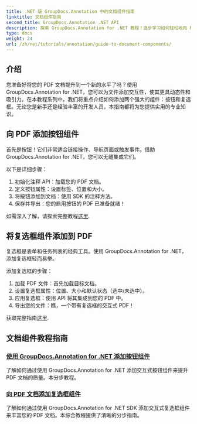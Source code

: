```yaml
---
title: .NET 版 GroupDocs.Annotation 中的文档组件指南
linktitle: 文档组件指南
second_title: GroupDocs.Annotation .NET API
description: 探索 GroupDocs.Annotation for .NET 教程！逐步学习如何轻松地向 PDF 文档添加交互式按钮和复选框。
type: docs
weight: 24
url: /zh/net/tutorials/annotation/guide-to-document-components/
---
```

## 介绍

您准备好将您的 PDF 文档提升到一个新的水平了吗？使用 GroupDocs.Annotation for .NET，您可以为文件添加交互性，使其更具动态性和吸引力。在本教程系列中，我们将重点介绍如何添加两个强大的组件：按钮和复选框。无论您是新手还是经验丰富的开发人员，本指南都将为您提供实用的专业知识。  

## 向 PDF 添加按钮组件  

首先是按钮！它们非常适合链接操作、导航页面或触发事件。借助 GroupDocs.Annotation for .NET，您可以无缝集成它们。  

以下是详细步骤：  
1. 初始化注释 API：加载您的 PDF 文档。  
2. 定义按钮属性：设置标签、位置和大小。  
3. 将按钮添加到文档：使用 SDK 的注释方法。  
4. 保存并导出：您的启用按钮的 PDF 已准备就绪！  

如需深入了解，请探索完整教程[这里](./adding-button-component/).  

## 将复选框组件添加到 PDF  

复选框是表单和任务列表的经典工具。使用 GroupDocs.Annotation for .NET，添加复选框轻而易举。  

添加复选框的步骤：  
1. 加载 PDF 文件：首先加载目标文档。  
2. 设置复选框属性：位置、大小和默认状态（选中/未选中）。  
3. 应用复选框：使用 API 将其集成到您的 PDF 中。  
4. 导出您的文件：瞧，一个带有复选框的交互式 PDF！  

获取完整指南[这里](./adding-checkbox-component/).  

## 文档组件教程指南
### [使用 GroupDocs.Annotation for .NET 添加按钮组件](./adding-button-component/)
了解如何通过使用 GroupDocs.Annotation for .NET 添加交互式按钮组件来提升 PDF 文档的质量。本分步教程。
### [向 PDF 文档添加复选框组件](./adding-checkbox-component/)
了解如何通过使用 GroupDocs.Annotation for .NET SDK 添加交互式复选框组件来丰富您的 PDF 文档。本综合教程提供了清晰的分步指南。